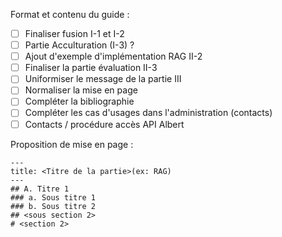 
Format et contenu du guide :

- [ ] Finaliser fusion I-1 et I-2
- [ ] Partie Acculturation (I-3) ?
- [ ] Ajout d'exemple d'implémentation RAG II-2
- [ ] Finaliser la partie évaluation II-3
- [ ] Uniformiser le message de la partie III
- [ ] Normaliser la mise en page
- [ ] Compléter la bibliographie
- [ ] Compléter les cas d'usages dans l'administration (contacts)
- [ ] Contacts / procédure accès API Albert

Proposition de mise en page :

```
---
title: <Titre de la partie>(ex: RAG)
---
## A. Titre 1
### a. Sous titre 1
### b. Sous titre 2
## <sous section 2>
# <section 2>
```
